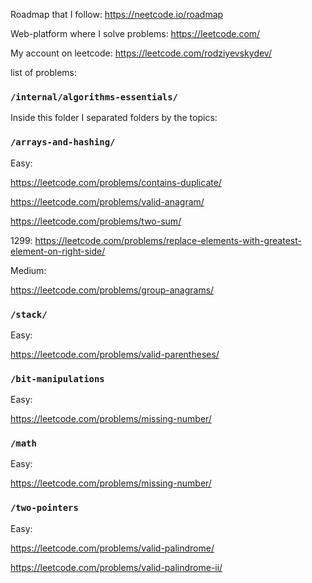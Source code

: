 Roadmap that I follow:
https://neetcode.io/roadmap

Web-platform where I solve problems:
https://leetcode.com/

My account on leetcode:
https://leetcode.com/rodziyevskydev/

list of problems:


### `/internal/algorithms-essentials/`
Inside this folder I separated folders by the topics:
### `/arrays-and-hashing/`

Easy:

https://leetcode.com/problems/contains-duplicate/

https://leetcode.com/problems/valid-anagram/

https://leetcode.com/problems/two-sum/

1299:
https://leetcode.com/problems/replace-elements-with-greatest-element-on-right-side/

Medium:

https://leetcode.com/problems/group-anagrams/

### `/stack/`

Easy:

https://leetcode.com/problems/valid-parentheses/

### `/bit-manipulations`

Easy:

https://leetcode.com/problems/missing-number/

### `/math`

Easy:

https://leetcode.com/problems/missing-number/


### `/two-pointers`

Easy:

https://leetcode.com/problems/valid-palindrome/

https://leetcode.com/problems/valid-palindrome-ii/

